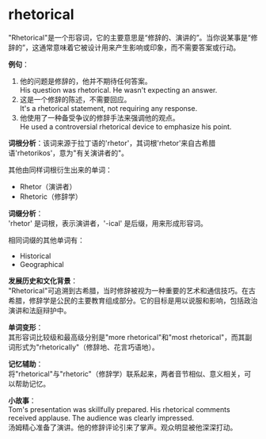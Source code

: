 # rhetorical

"Rhetorical"是一个形容词，它的主要意思是“修辞的、演讲的”。当你说某事是“修辞的”，这通常意味着它被设计用来产生影响或印象，而不需要答案或行动。

  

**例句**：

  

1.  他的问题是修辞的，他并不期待任何答案。  
    His question was rhetorical. He wasn't expecting an answer.
2.  这是一个修辞的陈述，不需要回应。  
    It's a rhetorical statement, not requiring any response.
3.  他使用了一种备受争议的修辞手法来强调他的观点。  
    He used a controversial rhetorical device to emphasize his point.

  

**词根分析**：该词来源于拉丁语的'rhetor'，其词根'rhetor'来自古希腊语'rhetorikos'，意为"有关演讲者的"。

  

其他由同样词根衍生出来的单词：

  

*   Rhetor（演讲者）
*   Rhetoric（修辞学）

  

**词缀分析**：  
'rhetor' 是词根，表示演讲者，'-ical' 是后缀，用来形成形容词。

  

相同词缀的其他单词有：

  

*   Historical
*   Geographical

  

**发展历史和文化背景**：  
"Rhetorical"可追溯到古希腊，当时修辞被视为一种重要的艺术和通信技巧。在古希腊，修辞学是公民的主要教育组成部分。它的目标是用以说服和影响，包括政治演讲和法庭辩护中。

  

**单词变形**：  
其形容词比较级和最高级分别是"more rhetorical"和"most rhetorical"，而其副词形式为"rhetorically"（修辞地、花言巧语地）。

  

**记忆辅助**：  
将"rhetorical"与"rhetoric"（修辞学）联系起来，两者音节相似、意义相关，可以帮助记忆。

  

**小故事**：  
Tom's presentation was skillfully prepared. His rhetorical comments received applause. The audience was clearly impressed.  
汤姆精心准备了演讲。他的修辞评论引来了掌声。观众明显被他深深打动。
